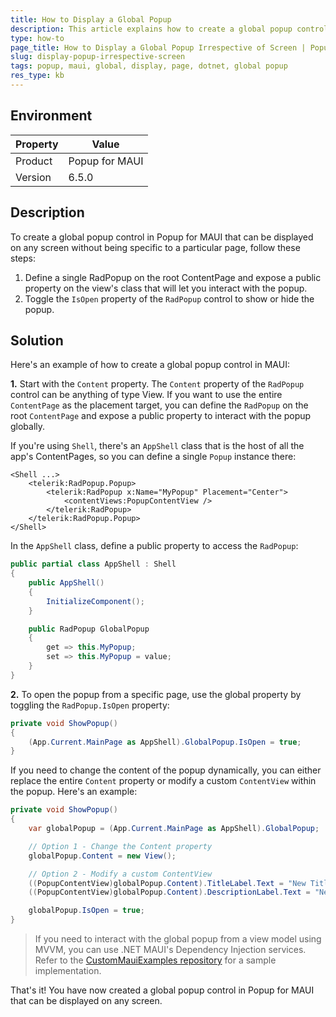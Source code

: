 ```yaml
---
title: How to Display a Global Popup
description: This article explains how to create a global popup control in Popup for MAUI that can be displayed on any screen without being specific to a particular page.
type: how-to
page_title: How to Display a Global Popup Irrespective of Screen | Popup for MAUI 
slug: display-popup-irrespective-screen
tags: popup, maui, global, display, page, dotnet, global popup
res_type: kb
---
```

## Environment

| Property | Value |
| --- | --- |
| Product | Popup for MAUI |
| Version | 6.5.0 |

## Description

To create a global popup control in Popup for MAUI that can be displayed on any screen without being specific to a particular page, follow these steps:

1. Define a single RadPopup on the root ContentPage and expose a public property on the view's class that will let you interact with the popup.
2. Toggle the `IsOpen` property of the `RadPopup` control to show or hide the popup.

## Solution

Here's an example of how to create a global popup control in MAUI:

**1.** Start with the `Content` property. The `Content` property of the `RadPopup` control can be anything of type View. If you want to use the entire `ContentPage` as the placement target, you can define the `RadPopup` on the root `ContentPage` and expose a public property to interact with the popup globally. 

If you're using `Shell`, there's an `AppShell` class that is the host of all the app's ContentPages, so you can define a single `Popup` instance there:

```xaml
<Shell ...>
    <telerik:RadPopup.Popup>
        <telerik:RadPopup x:Name="MyPopup" Placement="Center">
            <contentViews:PopupContentView />
        </telerik:RadPopup>
    </telerik:RadPopup.Popup>
</Shell>
```

In the `AppShell` class, define a public property to access the `RadPopup`:

```csharp
public partial class AppShell : Shell
{
    public AppShell()
    {
        InitializeComponent();
    }

    public RadPopup GlobalPopup
    {
        get => this.MyPopup;
        set => this.MyPopup = value;
    }
}
```

**2.** To open the popup from a specific page, use the global property by toggling the `RadPopup.IsOpen` property:

```csharp
private void ShowPopup()
{
    (App.Current.MainPage as AppShell).GlobalPopup.IsOpen = true;
}
```

If you need to change the content of the popup dynamically, you can either replace the entire `Content` property or modify a custom `ContentView` within the popup. Here's an example:

```csharp
private void ShowPopup()
{
    var globalPopup = (App.Current.MainPage as AppShell).GlobalPopup;

    // Option 1 - Change the Content property
    globalPopup.Content = new View();

    // Option 2 - Modify a custom ContentView
    ((PopupContentView)globalPopup.Content).TitleLabel.Text = "New Title";
    ((PopupContentView)globalPopup.Content).DescriptionLabel.Text = "New Description";

    globalPopup.IsOpen = true;
}
```

>If you need to interact with the global popup from a view model using MVVM, you can use .NET MAUI's Dependency Injection services. Refer to the [CustomMauiExamples repository](https://github.com/xamarin/CustomMauiExamples/tree/main/PopupServiceDemo) for a sample implementation.

That's it! You have now created a global popup control in Popup for MAUI that can be displayed on any screen.
